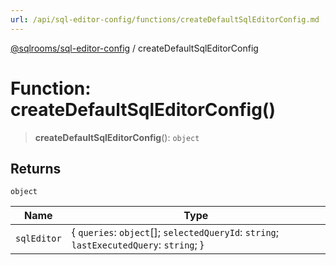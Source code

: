 ```yaml
---
url: /api/sql-editor-config/functions/createDefaultSqlEditorConfig.md
---
```

[@sqlrooms/sql-editor-config](../index.md) / createDefaultSqlEditorConfig

# Function: createDefaultSqlEditorConfig()

> **createDefaultSqlEditorConfig**(): `object`

## Returns

`object`

| Name | Type |
| ------ | ------ |
|  `sqlEditor` | { `queries`: `object`\[]; `selectedQueryId`: `string`; `lastExecutedQuery`: `string`; } |
